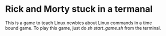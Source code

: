 # Rick and Morty stuck in a termanal


This is a game to teach Linux newbies about Linux commands in a time bound game. To play this game, just do _sh start\_game.sh_ from the terminal.
